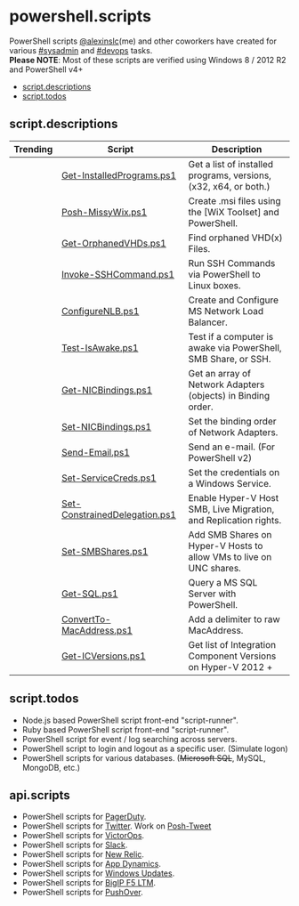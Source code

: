 # powershell.scripts
PowerShell scripts [@alexinslc](https://twitter.com/alexinslc)(me) and other coworkers have created for various [#sysadmin](https://twitter.com/search?q=%23sysadmin) and [#devops](https://twitter.com/search?q=%23devops) tasks.  
**Please NOTE**: Most of these scripts are verified using Windows 8 / 2012 R2 and PowerShell v4+

* [script.descriptions](https://github.com/alexinslc/powershell#scriptdescriptions)
* [script.todos](https://github.com/alexinslc/powershell#scripttodos)

## script.descriptions
| Trending | Script                           | Description                                                          |
|-----------|---------------------------------|----------------------------------------------------------------------|
|           | [Get-InstalledPrograms.ps1]     | Get a list of installed programs, versions, (x32, x64, or both.)     |
|           | [Posh-MissyWix.ps1]             | Create .msi files using the [WiX Toolset] and PowerShell.            |
|           | [Get-OrphanedVHDs.ps1]          | Find orphaned VHD(x) Files.                                          |
|           | [Invoke-SSHCommand.ps1]         | Run SSH Commands via PowerShell to Linux boxes.                      |
|           | [ConfigureNLB.ps1]              | Create and Configure MS Network Load Balancer.                       |
|           | [Test-IsAwake.ps1]              | Test if a computer is awake via PowerShell, SMB Share, or SSH.       |
|           | [Get-NICBindings.ps1]           | Get an array of Network Adapters (objects) in Binding order.         |
|           | [Set-NICBindings.ps1]           | Set the binding order of Network Adapters.                           |
|           | [Send-Email.ps1]                | Send an e-mail. (For PowerShell v2)                                  |
|           | [Set-ServiceCreds.ps1]          | Set the credentials on a Windows Service.                            |
|           | [Set-ConstrainedDelegation.ps1] | Enable Hyper-V Host SMB, Live Migration, and Replication rights.     |
|           | [Set-SMBShares.ps1]             | Add SMB Shares on Hyper-V Hosts to allow VMs to live on UNC shares.  |
|           | [Get-SQL.ps1]                   | Query a MS SQL Server with PowerShell.                               |
|           | [ConvertTo-MacAddress.ps1]      | Add a delimiter to raw MacAddress.                                   |
|           | [Get-ICVersions.ps1]            | Get list of Integration Component Versions on Hyper-V 2012 +         |

<!-- Links for the table -->
[Get-InstalledPrograms.ps1]: https://github.com/alexinslc/powershell/blob/master/Get-InstalledPrograms.ps1
[Posh-MissyWix.ps1]: https://github.com/alexinslc/powershell/blob/master/Posh-MissyWix.ps1
[Get-OrphanedVHDs.ps1]: https://github.com/alexinslc/powershell/blob/master/Get-OrphanedVHDs.ps1
[Invoke-SSHCommand.ps1]: https://github.com/alexinslc/powershell/blob/master/Invoke-SSHCommand.ps1
[ConfigureNLB.ps1]: https://github.com/alexinslc/powershell/blob/master/ConfigureNLB.ps1
[Test-IsAwake.ps1]: https://github.com/alexinslc/powershell/blob/master/Test-IsAwake.ps1
[Get-NICBindings.ps1]: https://github.com/alexinslc/powershell/blob/master/Get-NICBindings.ps1
[Set-NICBindings.ps1]: https://github.com/alexinslc/powershell/blob/master/Set-NICBindings.ps1
[Send-Email.ps1]: https://github.com/alexinslc/powershell/blob/master/Send-Email.ps1
[Set-ServiceCreds.ps1]: https://github.com/alexinslc/powershell/blob/master/Set-ServiceCreds.ps1
[Set-ConstrainedDelegation.ps1]: https://github.com/alexinslc/powershell/blob/master/Set-ConstrainedDelegation.ps1
[Set-SMBShares.ps1]: https://github.com/alexinslc/powershell/blob/master/Set-SMBShares.ps1
[Get-SQL.ps1]: https://github.com/alexinslc/powershell/blob/master/Get-SQL.ps1
[ConvertTo-MacAddress.ps1]: https://github.com/alexinslc/powershell/blob/master/ConvertTo-MacAddress.ps1
[Get-ICVersions.ps1]: https://github.com/alexinslc/powershell/blob/master/Get-ICVersions.ps1

## script.todos
* Node.js based PowerShell script front-end "script-runner".
* Ruby based PowerShell script front-end "script-runner".
* PowerShell script for event / log searching across servers.
* PowerShell script to login and logout as a specific user. (Simulate logon)
* PowerShell scripts for various databases. (~~Microsoft SQL~~, MySQL, MongoDB, etc.)

## api.scripts
* PowerShell scripts for [PagerDuty](http://pagerduty.com).
* PowerShell scripts for [Twitter](http://twitter.com). Work on [Posh-Tweet](https://github.com/alexinslc/poshtweet)
* PowerShell scripts for [VictorOps](http://victorops.com).
* PowerShell scripts for [Slack](http://slack.com).
* PowerShell scripts for [New Relic](http://newrelic.com).
* PowerShell scripts for [App Dynamics](http://appdynamics.com).
* PowerShell scripts for [Windows Updates](http://www.update.microsoft.com/).
* PowerShell scripts for [BigIP F5 LTM](https://f5.com/products/big-ip).
* PowerShell scripts for [PushOver](https://pushover.net/).
